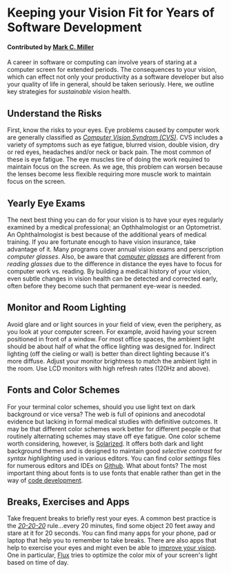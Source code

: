 # Keeping your Vision Fit for Years of Software Development

#### Contributed by [Mark C. Miller](https://github.com/markcmiller86)

A career in software or computing can involve years of staring at a computer screen for extended periods.
The consequences to your vision, which can effect not only your productivity as a software developer but
also your quality of life in general, should be taken seriously. Here, we outline key strategies for
_sustainable_ vision health.

## Understand the Risks
First, know the risks to your eyes. Eye problems caused by computer work are generally
classified as [_Computer Vision Syndrom (CVS)_](https://en.wikipedia.org/wiki/Computer_vision_syndrome). CVS includes a variety of symptoms such as eye fatigue,
blurred vision, double vision, dry or red eyes, headaches and/or neck or back pain. The most common of
these is eye fatigue. The eye muscles tire of doing the work required to maintain focus on the screen. As we age,
this problem can worsen because the lenses become less flexible requiring more muscle work to maintain focus on
the screen.

## Yearly Eye Exams
The next best thing you can do for your vision is to have your eyes regularly examined by a medical
professional; an Opthhalmologist or an Optometrist. An Ophthalmologist is best because of the additional years of
medical training. If you are fortunate enough to have vision insurance, take advantage of it.
Many programs cover annual vision exams and perscription _computer glasses_. Also, be aware that
[_computer glasses_](http://lifehacker.com/5980509/do-computer-glasses-really-work)
are different from _reading glasses_ due to the difference in distance the eyes have to focus for computer work vs. reading.
By building a medical history of your vision, even subtle changes in vision health can be detected and corrected
early, often before they become such that permanent eye-wear is needed.

## Monitor and Room Lighting
Avoid glare and or light sources in your field of view, even the periphery, as you look at your computer screen. For
example, avoid having your screen positioned in front of a window. For most office spaces, the ambient light should be
about half of what the office lighting was designed for. Indirect lighting (off the cieling or wall) is better than
direct lighting because it's more diffuse. Adjust your monitor brightness to match the ambient
light in the room. Use LCD monitors with high refresh rates (120Hz and above).

## Fonts and Color Schemes
For your terminal color schemes, should you use light text on dark background or vice versa? The web is full of opinions
and anecodotal evidence but lacking in formal medical studies with definitive outcomes. It may be that different color
schemes work better for different people or that routinely alternating schemes may stave off eye fatigue.
One color scheme worth considering, however, is [Solarized](http://ethanschoonover.com/solarized). It offers both dark and light background themes and is designed to maintain good _selective contrast_ for _syntax highlighting_ used in various editors. You
can find color _settings_ files for numerous editors and IDEs on [Github](https://github.com/altercation/solarized).
What about fonts? The most important thing about fonts is to use fonts that enable rather than get in the way of [code development](https://spin.atomicobject.com/2016/07/11/programming-fonts).

## Breaks, Exercises and Apps
Take frequent breaks to briefly rest your eyes. A common best practice is the [_20-20-20_](https://www.labnol.org/software/computer-eye-exercise/14069/) rule...every 20 minutes, find some object 20 feet away and stare at it for 20 seconds. You can find many apps for your phone, pad or laptop that help you to remember to take breaks. There are also apps that help to exercise your eyes and might even be able to [improve your vision](http://www.iflscience.com/brain/apps-can-improve-your-vision/). One in particular, [Flux](https://justgetflux.com) tries to optimize the color mix of your screen's light based on time of day.

<!---
Publish: Yes
Categories: skills
Topics: personal productivity and sustainability
Tags: bssw-article
Level: 2
Prerequisites: defaults
Aggregate: none
--->
